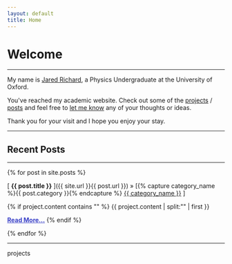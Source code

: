 ```yaml
---
layout: default
title: Home
---
```


<h1>Welcome</h1>

-----

My name is <a href="{{ site.url }}/about">Jared Richard</a>, a Physics Undergraduate at the University of Oxford. 

You've reached my academic website. Check out some of the <a href="{{ site.url }}/projectarchive">projects</a> / <a href="{{ site.url }}/postarchive">posts</a> and feel free to <a href="{{ site.url }}/about">let me know</a> any of your thoughts or ideas.

Thank you for your visit and I hope you enjoy your stay.

-----

<h2>Recent Posts</h2>

-----

{% for post in site.posts %}

 [ **{{ post.title }}** ]({{ site.url }}{{ post.url }}) » [{% capture category_name %}{{ post.category }}{% endcapture %} <a href="/category/{{ category_name }}">{{ category_name }}</a> ]

 {% if project.content contains "<!-- more -->" %}
      {{ project.content | split:"<!-- more -->" | first }}
      <div style="text-align: left;">
        <a href="{{ project.url }}" style="font-weight: bold; color:#383fc7;">Read More...</a>
{% endif %}

{% endfor %}

-----

projects



